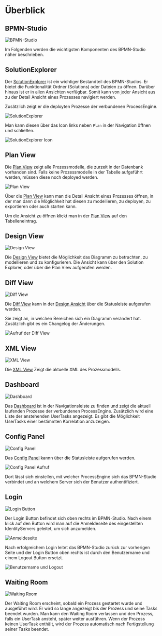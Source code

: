 # Überblick

## BPMN-Studio

![BPMN-Studio](./bpmn-studio.png)

Im Folgenden werden die wichtigsten Komponenten des BPMN-Studio näher
beschrieben.

## SolutionExplorer
Der [SolutionExplorer](components/solution-explorer/solution-explorer.md) 
ist ein wichtiger Bestandteil des BPMN-Studios. Er bietet die Funktionalität
Ordner (Solutions) oder Dateien zu öffnen. Darüber hinaus ist er in allen
Ansichten verfügbar. Somit kann von jeder Ansicht aus zu der Detail Ansicht
eines Prozesses navigiert werden.

Zusätzlich zeigt er die deployten Prozesse der verbundenen ProcessEngine.

![SolutionExplorer](components/solution-explorer/solution-explorer.png)

Man kann diesen über das Icon links neben `Plan` in der Navigation öffnen
und schließen.

![SolutionExplorer Icon](components/solution-explorer/solution-explorer-icon.png)

## Plan View

Die [Plan View](components/plan-view/plan-view.md) zeigt alle Prozessmodelle, 
die zurzeit in der Datenbank vorhanden sind. Falls keine Prozessmodelle in 
der Tabelle aufgeführt werden, müssen diese noch deployed werden.

![Plan View](components/plan-view/plan-view.png)

Über die [Plan View](components/plan-view/plan-view.md) kann man die Detail
Ansicht eines Prozesses öffnen, in der man dann die Möglichkeit hat diesen 
zu modellieren, zu deployen, zu exportieren oder auch starten kann.

Um die Ansicht zu öffnen klickt man in der 
[Plan View](components/plan-view/plan-view.md) auf den Tabelleneintrag.

## Design View

![Design View](components/design-view/design-view.png)

Die [Design View](components/design-view/design-view.md) bietet die
Möglichkeit das Diagramm zu betrachten, zu modellieren und zu konfigurieren.
Die Ansicht kann über den Solution Explorer, oder über die Plan View
aufgerufen werden.

## Diff View

![Diff View](components/diff-view/diff-view.png)

Die [Diff View](components/diff-view/diff-view.md) kann in der 
[Design Ansicht](components/design-view/design-view.md) über die Statusleiste
aufgerufen werden.

Sie zeigt an, in welchen Bereichen sich ein Diagramm verändert hat.
Zusätzlich gibt es ein Changelog der Änderungen.

![Aufruf der Diff View](components/diff-view/diff-view-aufruf.png)

## XML View

![XML View](components/xml-view/xml-view.png)

Die [XML View](components/xml-view/xml-view.md) Zeigt die aktuelle XML
des Prozessmodells. 

## Dashboard

![Dashboard](components/dashboard/dashboard.png)

Das [Dashboard](components/dashboard/dashboard.md) ist in der Navigationsleiste
zu finden und zeigt die aktuell laufenden Prozesse der verbundenen
ProcessEngine. Zusätzlich wird eine Liste der anstehenden UserTasks angezeigt.
Es gibt die Möglichkeit UserTasks einer bestimmten Korrelation anzuzeigen.

## Config Panel

![Config Panel](components/config-panel/config-panel.png)

Das [Config Panel](components/config-panel/config-panel.md) kannn über die
Statusleiste aufgerufen werden.

![Config Panel Aufruf](components/config-panel/config-panel-aufruf.png)

Dort lässt sich einstellen, mit welcher ProcessEngine sich das BPMN-Studio
verbindet und an welchem Server sich der Benutzer authentifiziert.

## Login

![Login Button](login-button.png)

Der Login Button befindet sich oben rechts im BPMN-Studio.
Nach einem klick auf den Button wird man auf die Anmeldeseite
des eingestellten IdentityServers geleitet, um sich anzumelden.

![Anmeldeseite](identity-server-login.png)

Nach erfolgreichem Login leitet das BPMN-Studio zurück zur vorherigen
Seite und der Login Button oben rechts ist durch den Benutzername
und einem Logout Button ersetzt.

![Benutzername und Logout](username-logout.png)

## Waiting Room

![Waiting Room](waiting-room.png)

Der Waiting Room erscheint, sobald ein Prozess gestartet wurde und ausgeführt
wird. Er wird so lange angezeigt bis der Prozess und seine Tasks beendet wurden.
Man kann den Waiting Room verlassen und den Prozess, falls ein UserTask ansteht,
später weiter ausführen. Wenn der Prozess keinen UserTask enthält, wird der
Prozess automatisch nach Fertigstellung seiner Tasks beendet.
